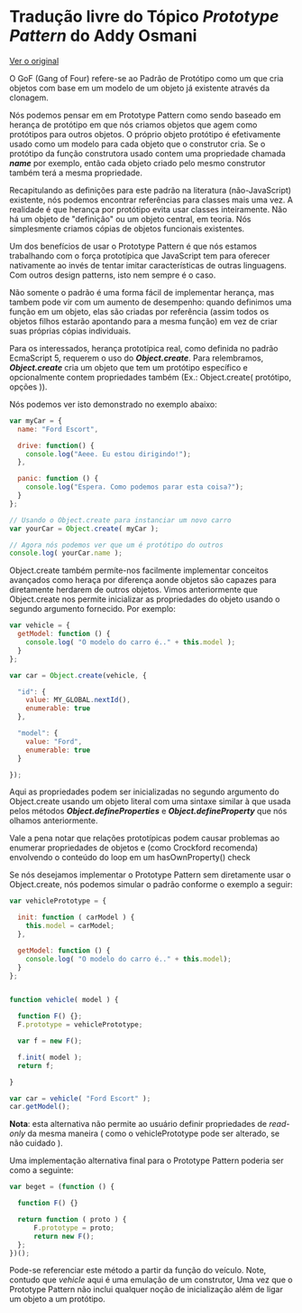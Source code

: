 # Tradução livre do Tópico *Prototype Pattern* do Addy Osmani

[Ver o original](https://addyosmani.com/resources/essentialjsdesignpatterns/book/#prototypepatternjavascript) 

O GoF (Gang of Four) refere-se ao Padrão de Protótipo como um que cria objetos com base em um modelo de um objeto já existente através da clonagem.

Nós podemos pensar em em Prototype Pattern como sendo baseado em herança de protótipo em que nós criamos objetos que agem como protótipos para outros objetos. O próprio objeto protótipo é efetivamente usado como um modelo para cada objeto que o construtor cria. Se o protótipo da função construtora usado contem uma propriedade chamada ***name*** por exemplo, então cada objeto criado pelo mesmo construtor também terá a mesma propriedade.

Recapitulando as definições para este padrão na literatura (não-JavaScript) existente, nós podemos encontrar referências para classes mais uma vez. A realidade é que herança por protótipo evita usar classes inteiramente. Não há um objeto de "definição" ou um objeto central, em teoria. Nós simplesmente criamos cópias de objetos funcionais existentes.

Um dos benefícios de usar o Prototype Pattern é que nós estamos trabalhando com o força prototípica que JavaScript tem para oferecer nativamente ao invés de tentar imitar características de outras linguagens. Com outros design patterns, isto nem sempre é o caso.

Não somente o padrão é uma forma fácil de implementar herança, mas tambem pode vir com um aumento de desempenho: quando definimos uma função em um objeto, elas são criadas por referência (assim todos os objetos filhos estarão apontando para a mesma função) em vez de criar suas próprias cópias individuais.

Para os interessados, herança prototípica real, como definida no padrão EcmaScript 5, requerem o uso do ***Object.create***. Para relembramos, ***Object.create*** cria um objeto que tem um protótipo específico e opcionalmente contem propriedades também (Ex.: Object.create( protótipo, opções )).

Nós podemos ver isto demonstrado no exemplo abaixo:

````js
var myCar = {
  name: "Ford Escort",

  drive: function() {
    console.log("Aeee. Eu estou dirigindo!");
  },

  panic: function () {
    console.log("Espera. Como podemos parar esta coisa?");
  }
};

// Usando o Object.create para instanciar um novo carro
var yourCar = Object.create( myCar );

// Agora nós podemos ver que um é protótipo do outros
console.log( yourCar.name );
````

Object.create também permíte-nos facilmente implementar conceitos avançados como heraça por diferença aonde objetos são capazes para diretamente herdarem de outros objetos. Vimos anteriormente que Object.create nos permite inicializar as propriedades do objeto usando o segundo argumento fornecido. Por exemplo:

````js
var vehicle = {
  getModel: function () {
    console.log( "O modelo do carro é.." + this.model );
  }
};

var car = Object.create(vehicle, {

  "id": {
    value: MY_GLOBAL.nextId(),
    enumerable: true
  },

  "model": {
    value: "Ford",
    enumerable: true
  }

});
````

Aqui as propriedades podem ser inicializadas no segundo argumento do Object.create usando um objeto literal com uma sintaxe similar à que usada pelos métodos ***Object.defineProperties*** e ***Object.defineProperty*** que nós olhamos anteriormente.

Vale a pena notar que relações prototípicas podem causar problemas ao enumerar propriedades de objetos e (como Crockford recomenda) envolvendo o conteúdo do loop em um hasOwnProperty() check

Se nós desejamos implementar o Prototype Pattern sem diretamente usar o Object.create, nós podemos simular o padrão conforme o exemplo a seguir:

````js
var vehiclePrototype = {

  init: function ( carModel ) {
    this.model = carModel;
  },

  getModel: function () {
    console.log( "O modelo do carro é.." + this.model);
  }
};


function vehicle( model ) {

  function F() {};
  F.prototype = vehiclePrototype;

  var f = new F();

  f.init( model );
  return f;

}

var car = vehicle( "Ford Escort" );
car.getModel();
````

**Nota**: esta alternativa não permite ao usuário definir propriedades de *read-only* da mesma maneira ( como o vehiclePrototype pode ser alterado, se não cuidado ).

Uma implementação alternativa final para o Prototype Pattern poderia ser como a seguinte:

````js
var beget = (function () {

  function F() {}

  return function ( proto ) {
      F.prototype = proto;
      return new F();
  };
})();
````

Pode-se referenciar este método a partir da função do veículo. Note, contudo que *vehicle* aqui é uma emulação de um construtor, Uma vez que o Prototype Pattern não inclui qualquer noção de inicialização além de ligar um objeto a um protótipo.
